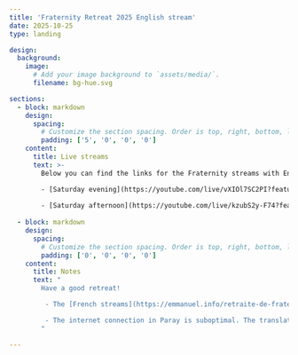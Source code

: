 ```yaml
---
title: 'Fraternity Retreat 2025 English stream'
date: 2025-10-25
type: landing

design:
  background:
    image:
      # Add your image background to `assets/media/`.
      filename: bg-hue.svg

sections:
  - block: markdown
    design:
      spacing:
        # Customize the section spacing. Order is top, right, bottom, left.
        padding: ['5', '0', '0', '0']
    content:
      title: Live streams
      text: >-
        Below you can find the links for the Fraternity streams with English translation:

        - [Saturday evening](https://youtube.com/live/vXIOl7SC2PI?feature=share) (starts at 20:45)
        
        - [Saturday afternoon](https://youtube.com/live/kzubS2y-F74?feature=share) <br>(it took a bit to get the stream to work, so we miss the first few minutes. the volume is very low, but of good quality)
  
  - block: markdown
    design:
      spacing:
        # Customize the section spacing. Order is top, right, bottom, left.
        padding: ['0', '0', '0', '0']
    content:
      title: Notes
      text: "
        Have a good retreat!

         - The [French streams](https://emmanuel.info/retraite-de-fraternite-2025) can be found [here](https://emmanuel.info/retraite-de-fraternite-2025), together with the [program](https://emmanuel.info/wp-content/uploads/2025/10/Plannig-retraite-fraternite-2025-2.jpg) of the retreat

         - The internet connection in Paray is suboptimal. The translation is also recorded locally and will be made available.
        "

---
```

